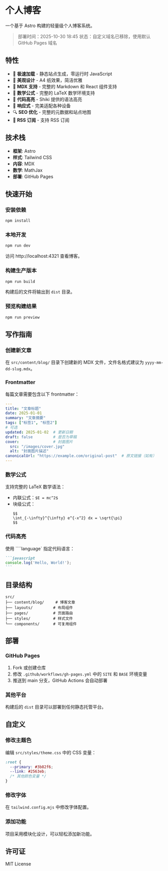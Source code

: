 # 个人博客

一个基于 Astro 构建的轻量级个人博客系统。

> 部署时间：2025-10-30 18:45
> 状态：自定义域名已移除，使用默认 GitHub Pages 域名

## 特性

- 🚀 **极速加载** - 静态站点生成，零运行时 JavaScript
- 🎨 **美观设计** - A4 纸效果，简洁优雅
- 📝 **MDX 支持** - 完整的 Markdown 和 React 组件支持
- 🧮 **数学公式** - 完整的 LaTeX 数学环境支持
- 🎯 **代码高亮** - Shiki 提供的语法高亮
- 📱 **响应式** - 完美适配各种设备
- 🔍 **SEO 优化** - 完整的元数据和站点地图
- 📡 **RSS 订阅** - 支持 RSS 订阅

## 技术栈

- **框架**: Astro
- **样式**: Tailwind CSS
- **内容**: MDX
- **数学**: MathJax
- **部署**: GitHub Pages

## 快速开始

### 安装依赖

```bash
npm install
```

### 本地开发

```bash
npm run dev
```

访问 http://localhost:4321 查看博客。

### 构建生产版本

```bash
npm run build
```

构建后的文件将输出到 `dist` 目录。

### 预览构建结果

```bash
npm run preview
```

## 写作指南

### 创建新文章

在 `src/content/blog/` 目录下创建新的 MDX 文件，文件名格式建议为 `yyyy-mm-dd-slug.mdx`。

### Frontmatter

每篇文章需要包含以下 frontmatter：

```yaml
---
title: "文章标题"
date: 2025-01-01
summary: "文章摘要"
tags: ["标签1", "标签2"]
# 可选
updated: 2025-01-02  # 更新日期
draft: false         # 是否为草稿
cover:               # 封面图片
  src: "/images/cover.jpg"
  alt: "封面图片描述"
canonicalUrl: "https://example.com/original-post"  # 原文链接（如有）
---
```

### 数学公式

支持完整的 LaTeX 数学语法：

- 内联公式：`$E = mc^2$`
- 块级公式：
  ```
  $$
  \int_{-\infty}^{\infty} e^{-x^2} dx = \sqrt{\pi}
  $$
  ```

### 代码高亮

使用 ````language` 指定代码语言：

````markdown
```javascript
console.log('Hello, World!');
```
````

## 目录结构

```
src/
├── content/blog/     # 博客文章
├── layouts/         # 布局组件
├── pages/           # 页面路由
├── styles/          # 样式文件
└── components/      # 可复用组件
```

## 部署

### GitHub Pages

1. Fork 或创建仓库
2. 修改 `.github/workflows/gh-pages.yml` 中的 `SITE` 和 `BASE` 环境变量
3. 推送到 main 分支，GitHub Actions 会自动部署

### 其他平台

构建后的 `dist` 目录可以部署到任何静态托管平台。

## 自定义

### 修改主题色

编辑 `src/styles/theme.css` 中的 CSS 变量：

```css
:root {
  --primary: #3b82f6;
  --link: #2563eb;
  /* 其他颜色变量 */
}
```

### 修改字体

在 `tailwind.config.mjs` 中修改字体配置。

### 添加功能

项目采用模块化设计，可以轻松添加新功能。

## 许可证

MIT License